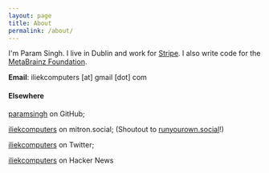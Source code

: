 ```yaml
---
layout: page
title: About
permalink: /about/
---
```


I'm Param Singh. I live in Dublin and work for [Stripe](https://stripe.com).
I also write code for the [MetaBrainz Foundation](https://metabrainz.org/).

**Email**: iliekcomputers [at] gmail [dot] com

#### Elsewhere

[paramsingh](https://github.com/paramsingh) on GitHub;

[iliekcomputers](https://mitron.social/@iliekcomputers) on mitron.social; (Shoutout to [runyourown.social](https://runyourown.social)!)

[iliekcomputers](https://twitter.com/iliekcomputers) on Twitter;

[iliekcomputers](https://news.ycombinator.com/user?id=iliekcomputers) on Hacker News
